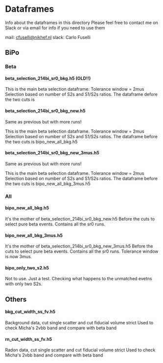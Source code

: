 # Dataframes

Info about the dataframes in this directory
Please feel free to contact me on Slack or via email for info if you need to use them

mail: cfuselli@nikhef.nl
slack: Carlo Fuselli




## BiPo

### Beta

#### beta_selection_214bi_sr0_bkg.h5 (OLD!!)

This is the main beta selection dataframe. 
Tolerance window = 2mus
Selection based on number of S2s and S1/S2s ratios. 
The dataframe defore the two cuts is 

#### beta_selection_214bi_sr0_bkg_new.h5

Same as previous but with more runs!

This is the main beta selection dataframe. 
Tolerance window = 2mus
Selection based on number of S2s and S1/S2s ratios. 
The dataframe before the two cuts is bipo_new_all_bkg.h5

#### beta_selection_214bi_sr0_bkg_new_3mus.h5

Same as previous but with more runs!

This is the main beta selection dataframe. 
Tolerance window = 2mus
Selection based on number of S2s and S1/S2s ratios. 
The dataframe before the two cuts is bipo_new_all_bkg_3mus.h5

### All

#### bipo_new_all_bkg.h5

It's the mother of beta_selection_214bi_sr0_bkg_new.h5 
Before the cuts to select pure beta events. 
Contains all the sr0 runs. 

#### bipo_new_all_bkg_3mus.h5

It's the mother of beta_selection_214bi_sr0_bkg_new_3mus.h5 
Before the cuts to select pure beta events. 
Contains all the sr0 runs. 
Tolerance window is now 3mus. 

#### bipo_only_two_s2.h5

Not to use. Just a test. 
Checking what happens to the unmatched evetns with only two S2s. 


## Others

#### bkg_cut_width_ss_fv.h5

Background data, cut single scatter and cut fiducial volume strict
Used to check Micha's 2vbb band and compare with beta band

#### rn_cut_width_ss_fv.h5

Radon data, cut single scatter and cut fiducial volume strict
Used to check Micha's 2vbb band and compare with beta band